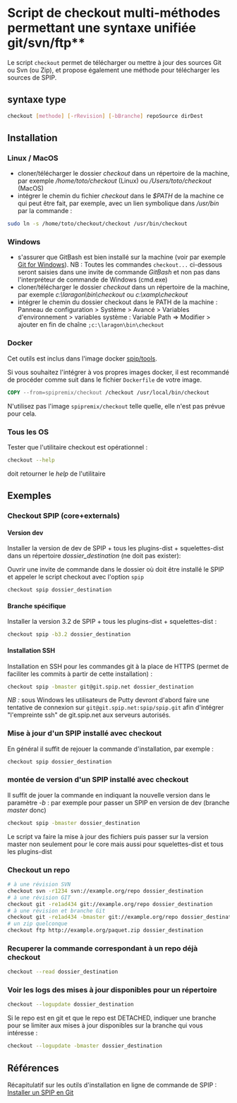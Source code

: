# Script de checkout multi-méthodes permettant une syntaxe unifiée git/svn/ftp**

Le script `checkout` permet de télécharger ou mettre à jour des sources Git ou Svn (ou Zip), et propose également une méthode pour télécharger les sources de SPIP.

## syntaxe type

```bash
checkout [methode] [-rRevision] [-bBranche] repoSource dirDest
```

## Installation

### Linux / MacOS

- cloner/télécharger le dossier *checkout* dans un répertoire de la machine, par exemple */home/toto/checkout* (Linux) ou */Users/toto/checkout* (MacOS)
- intégrer le chemin du fichier *checkout* dans le *$PATH* de la machine ce qui peut être fait, par exemple, avec un lien symbolique dans */usr/bin* par la commande :

```bash
sudo ln -s /home/toto/checkout/checkout /usr/bin/checkout
```

### Windows

- s'assurer que GitBash est bien installé sur la machine (voir par exemple [Git for Windows](https://gitforwindows.org/)).
  NB : Toutes les commandes `checkout...` ci-dessous seront saisies dans une invite de commande *GitBash* et non pas dans l'interpréteur de commande de Windows (cmd.exe)
- cloner/télécharger le dossier *checkout* dans un répertoire de la machine, par exemple *c:\laragon\bin\checkout* ou *c:\xamp\checkout*
- intégrer le chemin du dossier checkout dans le PATH de la machine : Panneau de configuration > Système > Avancé > Variables d'environnement > variables système : Variable Path ⇒ Modifier > ajouter en fin de chaîne `;c:\laragon\bin\checkout`

### Docker

Cet outils est inclus dans l'image docker [spip/tools](https://hub.docker.com/r/spip/tools).

Si vous souhaitez l'intégrer à vos propres images docker, il est recommandé de procéder comme suit dans le fichier
`Dockerfile` de votre image.

```Dockerfile
COPY --from=spipremix/checkout /checkout /usr/local/bin/checkout
```

N'utilisez pas l'image `spipremix/checkout` telle quelle, elle n'est pas prévue pour cela.

### Tous les OS

Tester que l'utilitaire checkout est opérationnel :

```bash
checkout --help
```

doit retourner le *help* de l'utilitaire

## Exemples

### Checkout SPIP (core+externals)

#### Version dev

Installer la version de dev de SPIP + tous les plugins-dist + squelettes-dist dans un répertoire *dossier_destination* (ne doit pas exister):

Ouvrir une invite de commande dans le dossier où doit être installé le SPIP et appeler le script checkout avec l'option `spip`

```bash
checkout spip dossier_destination
```

#### Branche spécifique

Installer la version 3.2 de SPIP + tous les plugins-dist + squelettes-dist :

```bash
checkout spip -b3.2 dossier_destination
```

#### Installation SSH

Installation en SSH pour les commandes git à la place de HTTPS (permet de faciliter les commits à partir de cette installation) :

```bash
checkout spip -bmaster git@git.spip.net dossier_destination
```

*NB :* sous Windows les utilisateurs de Putty devront d'abord faire une tentative de connexion sur `git@git.spip.net:spip/spip.git` afin d'intégrer "l'empreinte ssh" de git.spip.net aux serveurs autorisés.

### Mise à jour d'un SPIP installé avec checkout

En général il suffit de rejouer la commande d'installation, par exemple :

```bash
checkout spip dossier_destination
```

### montée de version d'un SPIP installé avec checkout

Il suffit de jouer la commande en indiquant la nouvelle version dans le paramètre *-b* :
par exemple pour passer un SPIP en version de dev (branche *master* donc)

```bash
checkout spip -bmaster dossier_destination
```

Le script va faire la mise à jour des fichiers puis passer sur la version master non seulement pour le core mais aussi pour squelettes-dist et tous les plugins-dist

### Checkout un repo

```bash
# à une révision SVN
checkout svn -r1234 svn://example.org/repo dossier_destination
# à une révision GIT
checkout git -re1ad434 git://example.org/repo dossier_destination
# à une révision et branche Git
checkout git -re1ad434 -bmaster git://example.org/repo dossier_destination
# un zip quelconque
checkout ftp http://example.org/paquet.zip dossier_destination
```

### Recuperer la commande correspondant à un repo déjà checkout

```bash
checkout --read dossier_destination
```

### Voir les logs des mises à jour disponibles pour un répertoire

```bash
checkout --logupdate dossier_destination
```

Si le repo est en git et que le repo est DETACHED,
indiquer une branche pour se limiter aux mises à jour disponibles sur la branche qui vous intéresse :

```bash
checkout --logupdate -bmaster dossier_destination
```

## Références

Récapitulatif sur les outils d'installation en ligne de commande de SPIP : [Installer un SPIP en Git](https://blog.smellup.net/spip.php?article117)
